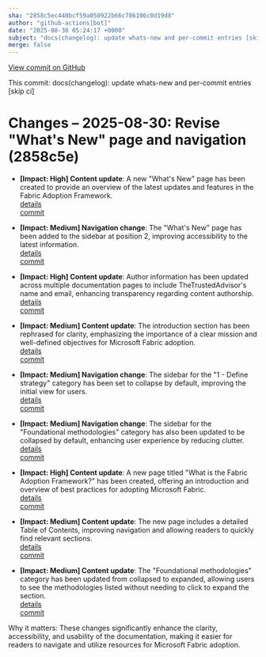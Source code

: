 ```yaml
---
sha: "2858c5ec440bcf59a050922b66c786106c0d19d8"
author: "github-actions[bot]"
date: "2025-08-30 05:24:17 +0000"
subject: "docs(changelog): update whats-new and per-commit entries [skip ci]"
merge: false
---
```


[View commit on GitHub](https://github.com/TheTrustedAdvisor/FabricAdoptionFramework/commit/2858c5ec440bcf59a050922b66c786106c0d19d8)

This commit: docs(changelog): update whats-new and per-commit entries [skip ci]

# Changes – 2025-08-30: Revise "What's New" page and navigation (2858c5e)

- **[Impact: High] Content update**: A new "What's New" page has been created to provide an overview of the latest updates and features in the Fabric Adoption Framework.  
   [details](/docs/about/changes/2025-08-29-9531034c20cbc46e31739747fd23d8ac5f522954)  
   [commit](https://github.com/TheTrustedAdvisor/FabricAdoptionFramework/commit/2858c5ec440bcf59a050922b66c786106c0d19d8)  

- **[Impact: Medium] Navigation change**: The "What's New" page has been added to the sidebar at position 2, improving accessibility to the latest information.  
   [details](/docs/about/changes/2025-08-29-9531034c20cbc46e31739747fd23d8ac5f522954)  
   [commit](https://github.com/TheTrustedAdvisor/FabricAdoptionFramework/commit/2858c5ec440bcf59a050922b66c786106c0d19d8)  

- **[Impact: High] Content update**: Author information has been updated across multiple documentation pages to include TheTrustedAdvisor's name and email, enhancing transparency regarding content authorship.  
   [details](/docs/about/changes/2025-08-29-9531034c20cbc46e31739747fd23d8ac5f522954)  
   [commit](https://github.com/TheTrustedAdvisor/FabricAdoptionFramework/commit/2858c5ec440bcf59a050922b66c786106c0d19d8)  

- **[Impact: Medium] Content update**: The introduction section has been rephrased for clarity, emphasizing the importance of a clear mission and well-defined objectives for Microsoft Fabric adoption.  
   [details](/docs/about/changes/2025-08-29-9531034c20cbc46e31739747fd23d8ac5f522954)  
   [commit](https://github.com/TheTrustedAdvisor/FabricAdoptionFramework/commit/2858c5ec440bcf59a050922b66c786106c0d19d8)  

- **[Impact: Medium] Navigation change**: The sidebar for the "1 - Define strategy" category has been set to collapse by default, improving the initial view for users.  
   [details](/docs/about/changes/2025-08-29-9531034c20cbc46e31739747fd23d8ac5f522954)  
   [commit](https://github.com/TheTrustedAdvisor/FabricAdoptionFramework/commit/2858c5ec440bcf59a050922b66c786106c0d19d8)  

- **[Impact: Medium] Navigation change**: The sidebar for the "Foundational methodologies" category has also been updated to be collapsed by default, enhancing user experience by reducing clutter.  
   [details](/docs/about/changes/2025-08-29-9531034c20cbc46e31739747fd23d8ac5f522954)  
   [commit](https://github.com/TheTrustedAdvisor/FabricAdoptionFramework/commit/2858c5ec440bcf59a050922b66c786106c0d19d8)  

- **[Impact: High] Content update**: A new page titled "What is the Fabric Adoption Framework?" has been created, offering an introduction and overview of best practices for adopting Microsoft Fabric.  
   [details](/docs/about/changes/2025-08-29-9531034c20cbc46e31739747fd23d8ac5f522954)  
   [commit](https://github.com/TheTrustedAdvisor/FabricAdoptionFramework/commit/2858c5ec440bcf59a050922b66c786106c0d19d8)  

- **[Impact: Medium] Content update**: The new page includes a detailed Table of Contents, improving navigation and allowing readers to quickly find relevant sections.  
   [details](/docs/about/changes/2025-08-29-9531034c20cbc46e31739747fd23d8ac5f522954)  
   [commit](https://github.com/TheTrustedAdvisor/FabricAdoptionFramework/commit/2858c5ec440bcf59a050922b66c786106c0d19d8)  

- **[Impact: Medium] Content update**: The "Foundational methodologies" category has been updated from collapsed to expanded, allowing users to see the methodologies listed without needing to click to expand the section.  
   [details](/docs/about/changes/2025-08-29-9531034c20cbc46e31739747fd23d8ac5f522954)  
   [commit](https://github.com/TheTrustedAdvisor/FabricAdoptionFramework/commit/2858c5ec440bcf59a050922b66c786106c0d19d8)  

Why it matters: These changes significantly enhance the clarity, accessibility, and usability of the documentation, making it easier for readers to navigate and utilize resources for Microsoft Fabric adoption.
